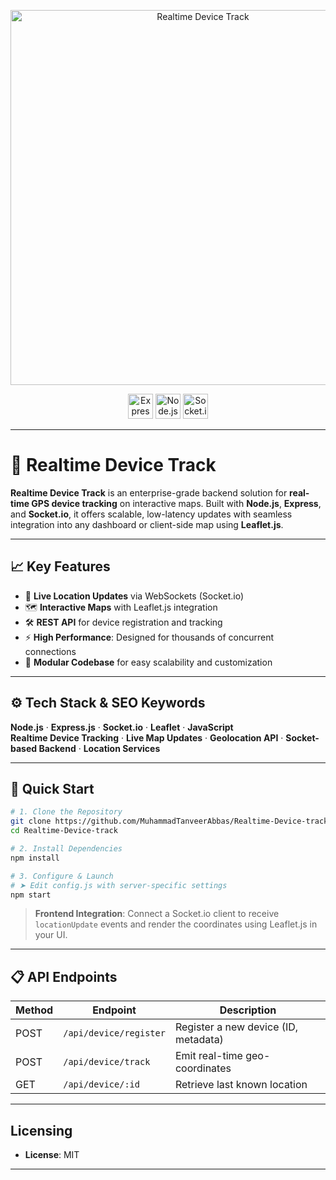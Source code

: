 <p align="center">
  <img src="https://i.postimg.cc/yYNGSk3p/Tracker.png" alt="Realtime Device Track" width="600" />
</p>

<p align="center">
  <img src="https://img.shields.io/badge/Express-000000?logo=express&logoColor=white&style=for-the-badge" height="40" alt="Express" />
  <img src="https://img.shields.io/badge/Node.js-339933?logo=nodedotjs&logoColor=white&style=for-the-badge" height="40" alt="Node.js" />
  <img src="https://img.shields.io/badge/Socket.io-010101?logo=socketdotio&logoColor=white&style=for-the-badge" height="40" alt="Socket.io" />
</p>

---

# 🚀 Realtime Device Track

**Realtime Device Track** is an enterprise-grade backend solution for **real-time GPS device tracking** on interactive maps. Built with **Node.js**, **Express**, and **Socket.io**, it offers scalable, low-latency updates with seamless integration into any dashboard or client-side map using **Leaflet.js**.

---

## 📈 Key Features

- 🔁 **Live Location Updates** via WebSockets (Socket.io)
- 🗺️ **Interactive Maps** with Leaflet.js integration
- 🛠️ **REST API** for device registration and tracking
- ⚡ **High Performance**: Designed for thousands of concurrent connections
- 🧩 **Modular Codebase** for easy scalability and customization

---

## ⚙️ Tech Stack & SEO Keywords

**Node.js** · **Express.js** · **Socket.io** · **Leaflet** · **JavaScript**  
**Realtime Device Tracking** · **Live Map Updates** · **Geolocation API** · **Socket-based Backend** · **Location Services**

---

## 🚀 Quick Start

```bash
# 1. Clone the Repository
git clone https://github.com/MuhammadTanveerAbbas/Realtime-Device-track.git
cd Realtime-Device-track

# 2. Install Dependencies
npm install

# 3. Configure & Launch
# ➤ Edit config.js with server-specific settings
npm start
````

> **Frontend Integration**:
> Connect a Socket.io client to receive `locationUpdate` events and render the coordinates using Leaflet.js in your UI.

---

## 📋 API Endpoints

| Method | Endpoint               | Description                          |
| ------ | ---------------------- | ------------------------------------ |
| POST   | `/api/device/register` | Register a new device (ID, metadata) |
| POST   | `/api/device/track`    | Emit real-time geo-coordinates       |
| GET    | `/api/device/:id`      | Retrieve last known location         |

---

## Licensing

* **License**: MIT
---

